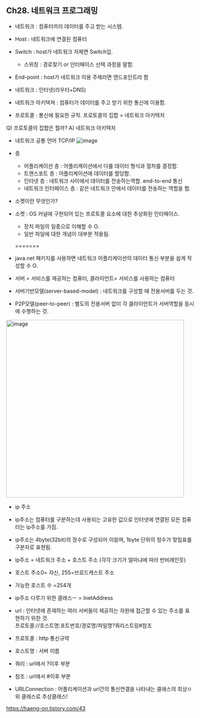 ## Ch28. 네트워크 프로그래밍

- 네트워크 : 컴퓨터끼리 데이터를 주고 받는 시스템.

- Host : 네트워크에 연결된 컴퓨터
- Switch : host가 네트워크 자체면 Switch임.
  - 스위칭 : 경로찾기 or 인터페이스 선택 과정을 말함.
- End-point : host가 네트워크 이용 주체라면 엔드포인트라 함
- 네트워크 : 인터넷(라우터+DNS)

- 네트워크 아키텍쳐 : 컴퓨터가 데이터를 주고 받기 위한 통신에 이용함.
- 프로토콜 : 통신에 필요한 규칙. 프로토콜의 집합 = 네트워크 아키텍처

Q) 프로토콜의 집합은 뭘까?
A) 네트워크 아키텍처

- 네트워크 공통 언어 TCP/IP
![image](https://github.com/hyezg/java-study/assets/112006114/b4434651-587c-491a-91e2-24497624ca42)
- 층
  + 어플리케이션 층 : 어플리케이션에서 다룰 데이터 형식과 절차를 결정함.
  + 트랜스포트 층 : 어플리케이션에 데이터를 할당함.
  + 인터넷 층 : 네트워크 사이에서 데이터를 전송하는역할. end-to-end 통신
  + 네트워크 인터페이스 층 : 같은 네트워크 안에서 데이터를 전송하는 역할을 함.

 
- 소켓이란 무엇인가?
- 소켓 : OS 커널에 구현되어 있는 프로토콜 요소에 대한 추상화된 인터페이스.
  + 장치 파일의 일종으로 이해할 수 O.
  + 일반 파일에 대한 개념이 대부분 적용됨.

  =======
- java.net 패키지를 사용하면 네트워크 어플리케이션의 데이터 통신 부분을 쉽게 작성할 수 O.
- 서버 = 서비스를 제공하는 컴퓨터, 클라이언트= 서비스를 사용하는 컴퓨터
- 서버기반모델(server-based-model) : 네트워크를 구성할 때 전용서버를 두는 것.
- P2P모델(peer-to-peer) : 별도의 전용서버 없이 각 클라이언트가 서버역할을 동시에 수행하는 것.
<img width="476" alt="image" src="https://github.com/hyezg/java-study/assets/112006114/5fed1247-bb54-4a39-af91-0fc6aadd9c84">

- ip 주소
- ip주소는 컴퓨터를 구분하는데 사용되는 고유한 값으로 인터넷에 연결된 모든 컴퓨터는 ip주소를 가짐.
- ip주소는 4byte(32bit)의 정수로 구성되어 이씅며, 1byte 단위의 정수가 맞침표를 구분자로 표현됨.
- ip주소 = 네트워크 주소 + 호스트 주소  (각각 크기가 얼마냐에 따라 반비례인듯)
- 호스트 주소0= 자신, 255=브로드캐스트 주소
- 가능한 호스트 수 =254개
- ip주소 다루기 위한 클래스ㅡ = InetAddress

- url : 인터넷에 존재하는 여러 서버들이 제공하는 자원에 접근할 수 있는 주소를 표현하기 위한 것. <br>
프로토콜://호스트명:포트번호/경로명/파일명?쿼리스트링#참조
- 프로토콜 : http 통신규약
- 호스트명 : 서버 이름
- 쿼리 : url에서 ?이후 부분
- 참조 : url에서 #이후 부분
- URLConnection : 어플리케이션과 url간의 통신연결을 나타내는 클래스의 최상ㅇ위 클래스로 추상클래스!

https://haeng-on.tistory.com/43 
